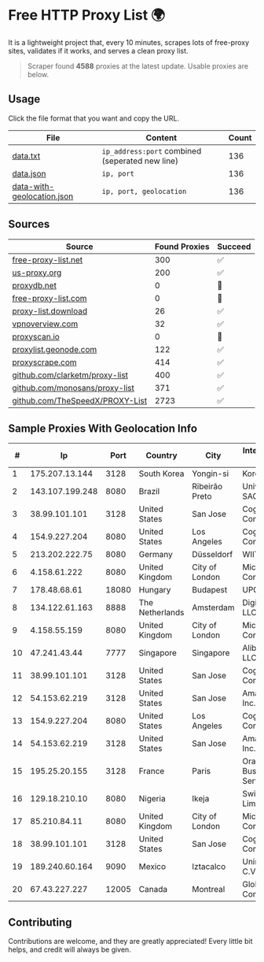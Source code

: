
# Free HTTP Proxy List 🌍

It is a lightweight project that, every 10 minutes, scrapes lots of free-proxy sites, validates if it works, and serves a clean proxy list.


> Scraper found **4588** proxies at the latest update. Usable proxies are below.

## Usage

Click the file format that you want and copy the URL.


|File|Content|Count|
|----|-------|-----|
|[data.txt](https://raw.githubusercontent.com/themiralay/Proxy-List-World/master/data.txt)|`ip_address:port` combined (seperated new line)|136|
|[data.json](https://raw.githubusercontent.com/themiralay/Proxy-List-World/master/data.json)|`ip, port`|136|
|[data-with-geolocation.json](https://raw.githubusercontent.com/themiralay/Proxy-List-World/master/data-with-geolocation.json)|`ip, port, geolocation`|136|

## Sources

|Source|Found Proxies|Succeed|
|------|-------------|-------|
|[free-proxy-list.net](https://free-proxy-list.net)|300|✅|
|[us-proxy.org](https://www.us-proxy.org)|200|✅|
|[proxydb.net](http://proxydb.net)|0|🚫|
|[free-proxy-list.com](https://free-proxy-list.com/?page=&port=&type%5B%5D=http&type%5B%5D=https&up_time=0&search=Search)|0|🚫|
|[proxy-list.download](https://www.proxy-list.download/HTTP)|26|✅|
|[vpnoverview.com](https://vpnoverview.com/privacy/anonymous-browsing/free-proxy-servers)|32|✅|
|[proxyscan.io](https://www.proxyscan.io)|0|🚫|
|[proxylist.geonode.com](https://proxylist.geonode.com/api/proxy-list?limit=300&page=1&sort_by=lastChecked&sort_type=desc&protocols=http,https)|122|✅|
|[proxyscrape.com](https://api.proxyscrape.com/v2/?request=displayproxies&protocol=http&timeout=10000&country=all&ssl=all&anonymity=all)|414|✅|
|[github.com/clarketm/proxy-list](https://raw.githubusercontent.com/clarketm/proxy-list/master/proxy-list-raw.txt)|400|✅|
|[github.com/monosans/proxy-list](https://raw.githubusercontent.com/monosans/proxy-list/main/proxies/http.txt)|371|✅|
|[github.com/TheSpeedX/PROXY-List](https://raw.githubusercontent.com/TheSpeedX/PROXY-List/master/http.txt)|2723|✅|


## Sample Proxies With Geolocation Info

|#|Ip|Port|Country|City|Internet Service Provider|
|-|--|----|-------|----|-------------------------|
|1|175.207.13.144|3128|South Korea|Yongin-si|Korea Telecom|
|2|143.107.199.248|8080|Brazil|Ribeirão Preto|Universidade De SAO Paulo|
|3|38.99.101.101|3128|United States|San Jose|Cogent Communications|
|4|154.9.227.204|8080|United States|Los Angeles|Cogent Communications|
|5|213.202.222.75|8080|Germany|Düsseldorf|WIIT AG|
|6|4.158.61.222|8080|United Kingdom|City of London|Microsoft Corporation|
|7|178.48.68.61|18080|Hungary|Budapest|UPC|
|8|134.122.61.163|8888|The Netherlands|Amsterdam|DigitalOcean, LLC|
|9|4.158.55.159|8080|United Kingdom|City of London|Microsoft Corporation|
|10|47.241.43.44|7777|Singapore|Singapore|Alibaba Cloud LLC|
|11|38.99.101.101|3128|United States|San Jose|Cogent Communications|
|12|54.153.62.219|3128|United States|San Jose|Amazon.com, Inc.|
|13|154.9.227.204|8080|United States|Los Angeles|Cogent Communications|
|14|54.153.62.219|3128|United States|San Jose|Amazon.com, Inc.|
|15|195.25.20.155|3128|France|Paris|Orange Business Services|
|16|129.18.210.10|8080|Nigeria|Ikeja|Swift Networks Limited|
|17|85.210.84.11|8080|United Kingdom|City of London|Microsoft Corporation|
|18|38.99.101.101|3128|United States|San Jose|Cogent Communications|
|19|189.240.60.164|9090|Mexico|Iztacalco|Uninet S.A. de C.V.|
|20|67.43.227.227|12005|Canada|Montreal|GloboTech Communications|



## Contributing

Contributions are welcome, and they are greatly appreciated! Every
little bit helps, and credit will always be given.

